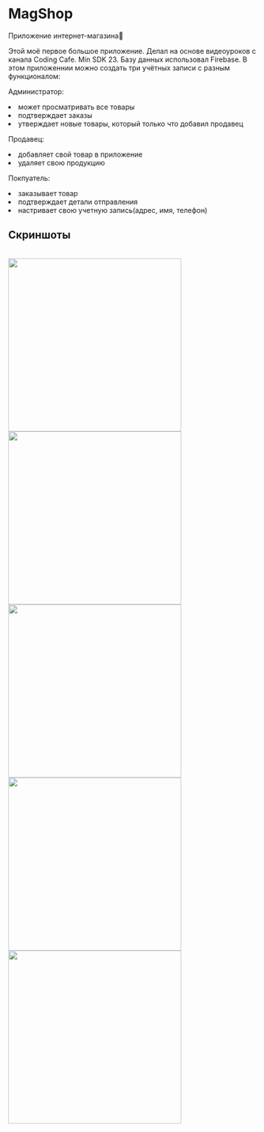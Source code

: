 # MagShop
Приложение интернет-магазина🛒

Этой моё первое большое приложение. Делал на основе видеоуроков с канала Coding Cafe. Min SDK 23. Базу данных использовал Firebase. В этом приложеннии можно создать три учётных записи с разным функционалом:

Администратор: 
  <li> может просматривать все товары
  <li> подтверждает заказы
  <li> утверждает новые товары, который только что добавил продавец
  
Продавец:
  <li> добавляет свой товар в приложение
  <li> удаляет свою продукцию
 
Покпуатель:
  <li> заказывает товар
  <li> подтверждает детали отправления
  <li> настривает свою учетную запись(адрес, имя, телефон)

## Скриншоты
<br>
<img src="https://user-images.githubusercontent.com/63846369/102687352-72989400-41ff-11eb-8884-88842fe623b4.png" width="350">
<br>
<img src="https://user-images.githubusercontent.com/63846369/102687359-83e1a080-41ff-11eb-8723-2a4d300ee729.png" width="350">
<br>
<img src="https://user-images.githubusercontent.com/63846369/102687370-9956ca80-41ff-11eb-9a88-0c01367dbb28.png" width="350">
<br>
<img src="https://user-images.githubusercontent.com/63846369/102687375-ab386d80-41ff-11eb-946d-3a5666c027dd.png" width="350">
<br>
<img src="https://user-images.githubusercontent.com/63846369/102687391-d6bb5800-41ff-11eb-8255-3221cdada63e.png" width="350">
                                                                                                                             
                                                                                                                             





  
  
    
  
